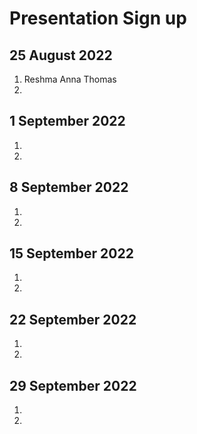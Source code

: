<h1>Presentation Sign up</h1>

<h2>25 August 2022</h2>

1. Reshma Anna Thomas
2. 

<h2>1 September 2022</h2>

1.
2.

<h2>8 September 2022</h2>

1.
2.

<h2>15 September 2022</h2>

1.
2.

<h2>22 September 2022</h2>

1.
2.

<h2>29 September 2022</h2>

1.
2.

